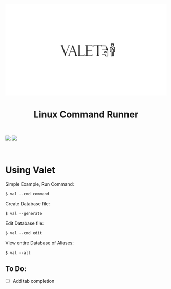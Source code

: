 
![](https://github.com/nickmancari/valet/blob/main/img/Valet.png)

<h1 align='center'>Linux Command Runner</h1>
<br>

![](https://img.shields.io/badge/OS-Linux-informational?style=flat&logo=Linux&logoColor=white&color=2bbc8a)
![](https://img.shields.io/badge/Code-Go-informational?style=flat&logo=go&logoColor=white&color=00add8)

<br>

# Using Valet

Simple Example, Run Command:
```
$ val --cmd command
```
Create Database file:
```
$ val --generate
```
Edit Database file:
```
$ val --cmd edit
```
View entire Database of Aliases:
```
$ val --all
```

##  To Do:
- [ ]  Add tab completion
